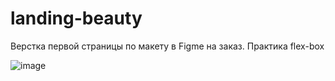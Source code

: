 # landing-beauty
Верстка первой страницы по макету в Figme на заказ. Практика  flex-box


![image](https://user-images.githubusercontent.com/106551445/235192270-18005087-812b-4cf1-ac9b-a3e0f8578820.png)

